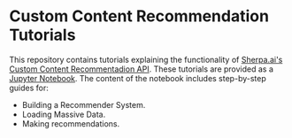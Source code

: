 # Custom Content Recommendation Tutorials

This repository contains tutorials explaining the functionality of [Sherpa.ai's Custom Content Recommentadion API](https://developers.sherpa.ai/recommender/custom-content-recommendation-api/how-it-works/). These tutorials are provided as a [Jupyter Notebook](https://jupyter.org). The content of the notebook includes step-by-step guides for:

- Building a Recommender System.
- Loading Massive Data.
- Making recommendations.
